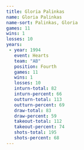 ```yaml
---
title: Gloria Palinkas
name: Gloria Palinkas
name-sort: Palinkas, Gloria
games: 11
wins: 1
losses: 10
years:
 - year: 1994
   event: Hearts
   team: "AB"
   position: Fourth
   games: 11
   wins: 1
   losses: 10
   inturn-total: 82
   inturn-percent: 66
   outturn-total: 113
   outturn-percent: 69
   draw-total: 83
   draw-percent: 59
   takeout-total: 112
   takeout-percent: 74
   shots-total: 195
   shots-percent: 68
---
```

